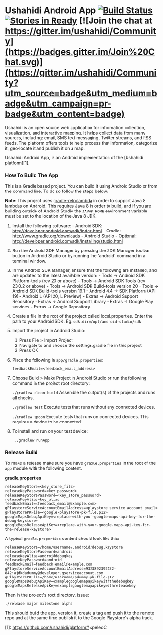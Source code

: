 Ushahidi Android App [![Build Status](https://travis-ci.org/ushahidi/platform-android.svg?branch=develop)](https://travis-ci.org/ushahidi/platform-android) [![Stories in Ready](https://badge.waffle.io/ushahidi/platform-android.png?label=ready&title=Ready)](http://waffle.io/ushahidi/platform-android) [![Join the chat at https://gitter.im/ushahidi/Community](https://badges.gitter.im/Join%20Chat.svg)](https://gitter.im/ushahidi/Community?utm_source=badge&utm_medium=badge&utm_campaign=pr-badge&utm_content=badge)
================

Ushahidi is an open source web application for information collection, visualization, and interactive mapping. 
It helps collect data from many sources, including: email, SMS text messaging, Twitter streams, and RSS feeds. 
The platform offers tools to help process that information, categorize it, geo-locate it and publish it on a map.

Ushahidi Android App, is an Android implementation of the [Ushahidi platform][1].

### How To Build The App

This is a Gradle based project. You can build it using Android Studio or from the command line. To 
do so follow the steps below:

**Note:** This project uses [gradle-retrolambda](https://github.com/evant/gradle-retrolambda) in
order to support Java 8 lambdas on Android. This requires Java 8 in order to build, and if you are
building outside of Android Studio the `JAVA8_HOME` environment variable must be set to the location
of the Java 8 JDK.

1. Install the following software:
       - Android SDK:
         http://developer.android.com/sdk/index.html
       - Gradle:
         http://www.gradle.org/downloads
       - Android Studio - Optional: 
         http://developer.android.com/sdk/installing/studio.html

2. Run the Android SDK Manager by pressing the SDK Manager toolbar button
   in Android Studio or by running the 'android' command in a terminal
   window.

3. In the Android SDK Manager, ensure that the following are installed,
   and are updated to the latest available version:
       - Tools -> Android SDK Platform-tools (rev 20 or above)
       - Tools -> Android SDK Tools (rev 23.0.2 or above)
       - Tools -> Android SDK Build-tools version 20
       - Tools -> Android SDK Build-tools version 19.1
       - Android 4.4 -> SDK Platform (API 19)
       - Android L (API 20, L Preview)
       - Extras -> Android Support Repository
       - Extras -> Android Support Library
       - Extras -> Google Play services
       - Extras -> Google Repository

4. Create a file in the root of the project called local.properties. Enter the path to your Android SDK.
    Eg. `sdk.dir=/opt/android-studio/sdk`

5. Import the project in Android Studio:

    1. Press File > Import Project
    2. Navigate to and choose the settings.gradle file in this project
    3. Press OK

6. Place the following in `app/gradle.properties`:

   ```
   feedbackEmail=<feedback_email_address>
   ```

7. Choose Build > Make Project in Android Studio or run the following
    command in the project root directory:
    
   `./gradlew clean build` Assemble the output(s) of the projects and runs all checks.
   
   `./gradlew test` Execute tests that runs without any connected devices.
   
   `./gradlew spoon` Execute tests that runs on connected devices. This requires a device to be connected.
   
8. To install and run on your test device:

   ```
    ./gradlew runApp
   ```

### Release Build

To make a release make sure you have `gradle.properties` in the root of the `app` module with the
following content.

**gradle.properties**
```
releaseKeyStore=<key_store_file>
releaseKeyPassword=<key_password>
releaseKeyStorePassword=<key_store_password>
releaseKeyAlias=key_alias
feedbackEmail=<feedback_email@example.com>
gPlaystoreServiceAccountEmailAddress=<playstore_service_account_email>
gPlaystorePKFile=<google-playstore-pk-file.p12>
googleMapsDebugApiKey=<replace-with-your-google-maps-api-key-for-the-debug-keystore>
googleMapsReleaseApiKey=<replace-with-your-google-maps-api-key-for-the-release-keystore>
```

A typical `gradle.properties` content should look like this:
```
releaseKeyStore=/home/username/.android/debug.keystore
releaseKeyStorePassword=android
releaseKeyAlias=androiddebugkey
releaseKeyPassword=android
feedbackEmail=feedback-email@example.com
gPlaystoreServiceAccountEmailAddress=9323892392132-842jajdkdadummy@developer.gserviceaccount.com
gPlaystorePKFile=/home/username/pdummy-pk-file.p12
googleMapsDebugApiKey=examplegooglemapapikeywiththedebugkey
googleMapsReleaseApiKey=examplegooglemapapikeywithreleasekey
```

Then in the project's root directory, issue:

`./release major milestone alpha`

This should build the app, version it, create a tag and push it to the remote repo and at the
same time publish it to the Google Playstore's alpha track.

[1]: https://github.com/ushahidi/platform# speleoC
